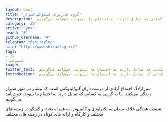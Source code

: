```yaml
---
layout: post
title: "گروه کاربران لینوکس شیراز"
description:  شیراز لاگ اجتماع آزادی از دوست‌داران گنو/لینوکس است که بیشتر در شهر شیراز زندگی می‌کنند. ما به گرمی به کسانی که تمایل دارند به اجتماع ما بپیوند، خوش‌آمد می‌گوییم.
category: 'لاگ'
active: "yes"
evand: "#"
github_username: "#"
telegram: "@shirazlug"
site: "http://www.shirazlug.ir/"
tags:
- لاگ
- لینوکس
image:
twitter_text:  شیراز‌لاگ اجتماع آزادی از دوست‌داران گنو/لینوکس است که بیشتر در شهر شیراز زندگی می‌کنند. ما به گرمی به کسانی که تمایل دارند به اجتماع ما بپیوند، خوش‌آمد می‌گوییم.
introduction:  شیراز‌لاگ اجتماع آزادی از دوست‌داران گنو/لینوکس است که بیشتر در شهر شیراز زندگی می‌کنند. ما به گرمی به کسانی که تمایل دارند به اجتماع ما بپیوند، خوش‌آمد می‌گوییم.
---
```


 شیراز‌لاگ اجتماع آزادی از دوست‌داران گنو/لینوکس است که بیشتر در شهر شیراز زندگی می‌کنند. ما به گرمی به کسانی که تمایل دارند به اجتماع ما بپیوند، خوش‌آمد می‌گوییم.

نشست هفتگی علاقه مندان به تکنولوژی و کامپیوتر، به همراه بحث و گفتگو در زمینه های مختلف و کارگاه و ارائه های کوتاه در زمینه های مختلف
